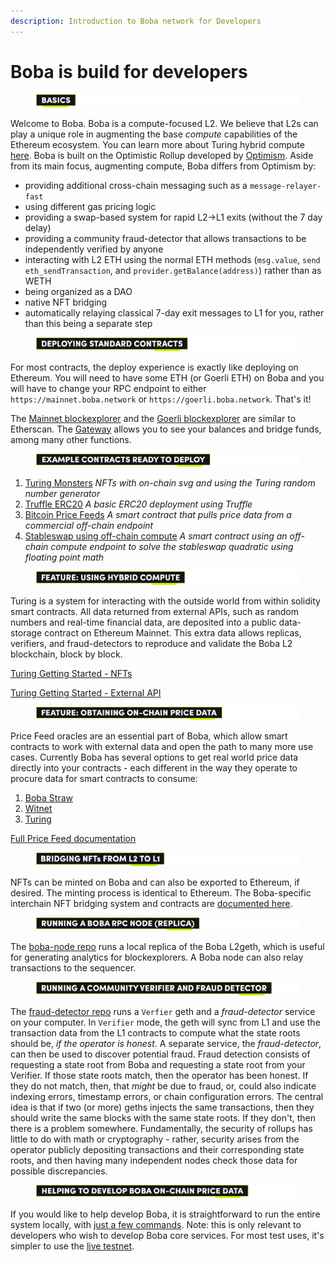 ```yaml
---
description: Introduction to Boba network for Developers
---
```


# Boba is build for developers

<figure><img src="../../.gitbook/assets/Artboard 1 (2) (1).png" alt=""><figcaption></figcaption></figure>

Welcome to Boba. Boba is a compute-focused L2. We believe that L2s can play a unique role in augmenting the base _compute_ capabilities of the Ethereum ecosystem. You can learn more about Turing hybrid compute [here](broken-reference/). Boba is built on the Optimistic Rollup developed by [Optimism](https://optimism.io). Aside from its main focus, augmenting compute, Boba differs from Optimism by:

* providing additional cross-chain messaging such as a `message-relayer-fast`
* using different gas pricing logic
* providing a swap-based system for rapid L2->L1 exits (without the 7 day delay)
* providing a community fraud-detector that allows transactions to be independently verified by anyone
* interacting with L2 ETH using the normal ETH methods (`msg.value`, `send eth_sendTransaction`, and `provider.getBalance(address)`) rather than as WETH
* being organized as a DAO
* native NFT bridging
* automatically relaying classical 7-day exit messages to L1 for you, rather than this being a separate step

<figure><img src="../../.gitbook/assets/Artboard 2 (10).png" alt=""><figcaption></figcaption></figure>

For most contracts, the deploy experience is exactly like deploying on Ethereum. You will need to have some ETH (or Goerli ETH) on Boba and you will have to change your RPC endpoint to either `https://mainnet.boba.network` or `https://goerli.boba.network`. That's it!

The [Mainnet blockexplorer](https://bobascan.com) and the [Goerli blockexplorer](https://testnet.bobascan.com) are similar to Etherscan. The [Gateway](https://gateway.boba.network) allows you to see your balances and bridge funds, among many other functions.

<figure><img src="../../.gitbook/assets/Artboard 3 (6).png" alt=""><figcaption></figcaption></figure>

1. [Turing Monsters](../../boba\_community/turing-monsters/) _NFTs with on-chain svg and using the Turing random number generator_
2. [Truffle ERC20](../../boba\_examples/truffle-erc20/) _A basic ERC20 deployment using Truffle_
3. [Bitcoin Price Feeds](../../packages/boba/turing/test/005\_lending.ts) _A smart contract that pulls price data from a commercial off-chain endpoint_
4. [Stableswap using off-chain compute](../../packages/boba/turing/test/003\_stable\_swap.ts) _A smart contract using an off-chain compute endpoint to solve the stableswap quadratic using floating point math_

<figure><img src="../../.gitbook/assets/Artboard 4 (7).png" alt=""><figcaption></figcaption></figure>

Turing is a system for interacting with the outside world from within solidity smart contracts. All data returned from external APIs, such as random numbers and real-time financial data, are deposited into a public data-storage contract on Ethereum Mainnet. This extra data allows replicas, verifiers, and fraud-detectors to reproduce and validate the Boba L2 blockchain, block by block.

[Turing Getting Started - NFTs](broken-reference/)

[Turing Getting Started - External API](broken-reference/)

<figure><img src="../../.gitbook/assets/Artboard 5 (5).png" alt=""><figcaption></figcaption></figure>

Price Feed oracles are an essential part of Boba, which allow smart contracts to work with external data and open the path to many more use cases. Currently Boba has several options to get real world price data directly into your contracts - each different in the way they operate to procure data for smart contracts to consume:

1. [Boba Straw](../../for-developers/features/price-feeds.md#1.-Boba-Straw)
2. [Witnet](https://docs.witnet.io/smart-contracts/supported-chains)
3. [Turing](broken-reference/)

[Full Price Feed documentation](../../for-developers/features/price-feeds.md)

<figure><img src="../../.gitbook/assets/Page---Welcome-to-Boba.png" alt=""><figcaption></figcaption></figure>

NFTs can be minted on Boba and can also be exported to Ethereum, if desired. The minting process is identical to Ethereum. The Boba-specific interchain NFT bridging system and contracts are [documented here](../../boba\_examples/nft\_bridging/).

<figure><img src="../../.gitbook/assets/Artboard 40.png" alt=""><figcaption></figcaption></figure>

The [boba-node repo](../../boba\_community/boba-node/) runs a local replica of the Boba L2geth, which is useful for generating analytics for blockexplorers. A Boba node can also relay transactions to the sequencer.

<figure><img src="../../.gitbook/assets/Artboard 41.png" alt=""><figcaption></figcaption></figure>

The [fraud-detector repo](../../boba\_community/fraud-detector/) runs a `Verfier` geth and a _fraud-detector_ service on your computer. In `Verifier` mode, the geth will sync from L1 and use the transaction data from the L1 contracts to compute what the state roots should be, _if the operator is honest_. A separate service, the _fraud-detector_, can then be used to discover potential fraud. Fraud detection consists of requesting a state root from Boba and requesting a state root from your Verifier. If those state roots match, then the operator has been honest. If they do not match, then, that _might_ be due to fraud, or, could also indicate indexing errors, timestamp errors, or chain configuration errors. The central idea is that if two (or more) geths injects the same transactions, then they should write the same blocks with the same state roots. If they don't, then there is a problem somewhere. Fundamentally, the security of rollups has little to do with math or cryptography - rather, security arises from the operator publicly depositing transactions and their corresponding state roots, and then having many independent nodes check those data for possible discrepancies.

<figure><img src="../../.gitbook/assets/Artboard 42.png" alt=""><figcaption></figcaption></figure>

If you would like to help develop Boba, it is straightforward to run the entire system locally, with [just a few commands](local-stack.md). Note: this is only relevant to developers who wish to develop Boba core services. For most test uses, it's simpler to use the [live testnet](https://goerli.boba.network).
